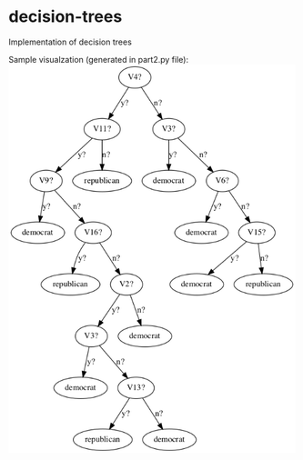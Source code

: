 # decision-trees
Implementation of decision trees


Sample visualzation (generated in part2.py file):
![Results](/visualization.png)
